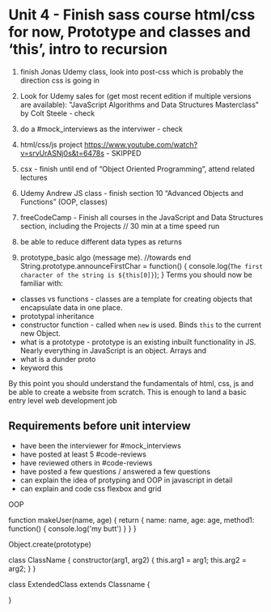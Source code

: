 # Unit 4 - Finish sass course html/css for now, Prototype and classes and ‘this’, intro to recursion
1. finish Jonas Udemy class, look into post-css which is probably the direction css is going in

2. Look for Udemy sales for (get most recent edition if multiple versions are available): "JavaScript Algorithms and Data Structures Masterclass" by Colt Steele - check

3. do a #mock_interviews as the interviwer - check

4. html/css/js project https://www.youtube.com/watch?v=srvUrASNj0s&t=6478s - SKIPPED

5. csx - finish until end of “Object Oriented Programming”, attend related lectures

6. Udemy Andrew JS class - finish section 10 “Advanced Objects and Functions” (OOP, classes)

7. freeCodeCamp - Finish all courses in the JavaScript and Data Structures section, including the Projects // 30 min at a time speed run

8. be able to reduce different data types as returns

9. prototype_basic algo (message me).  //towards end
String.prototype.announceFirstChar = function() {
  console.log(`The first character of the string is ${this[0]}`);
}
Terms you should now be familiar with:
- classes vs functions - classes are a template for creating objects that encapsulate data in one place.
- prototypal inheritance
- constructor function - called when `new` is used.  Binds `this` to the current new Object.
- what is a prototype - prototype is an existing inbuilt functionality in JS.  Nearly everything in JavaScript is an object.  Arrays and 
- what is a dunder proto
- keyword this

By this point you should understand the fundamentals of html, css, js and be able to create a website from scratch. This is enough to land a basic entry level web development job

## Requirements before unit interview
- have been the interviewer for #mock_interviews
- have posted at least 5 #code-reviews
- have reviewed others in #code-reviews
- have posted a few questions / answered a few questions
- can explain the idea of protyping and OOP in javascript in detail
- can explain and code css flexbox and grid

OOP

function makeUser(name, age) {
  return {
    name: name,
    age: age,
    method1: function() {
      console.log('my butt')
    }
  }
}

Object.create(prototype)

class ClassName {
  constructor(arg1, arg2) {
    this.arg1 = arg1;
    this.arg2 = arg2;
  }
}

class ExtendedClass extends Classname {
  
}